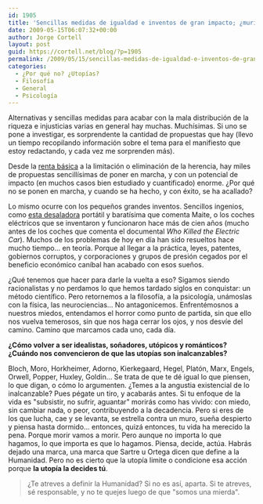 ```yaml
---
id: 1905
title: 'Sencillas medidas de igualdad e inventos de gran impacto; ¿murió la utopía?'
date: 2009-05-15T06:07:32+00:00
author: Jorge Cortell
layout: post
guid: https://cortell.net/blog/?p=1905
permalink: /2009/05/15/sencillas-medidas-de-igualdad-e-inventos-de-gran-impacto-murio-la-utopia/
categories:
  - ¿Por qué no? ¿Utopías?
  - Filosofí­a
  - General
  - Psicología
---
```

Alternativas y sencillas medidas para acabar con la mala distribución de la riqueza e injusticias varias en general hay muchas. Muchísimas. Si uno se pone a investigar, es sorprendente la cantidad de propuestas que hay (llevo un tiempo recopilando información sobre el tema para el manifiesto que estoy redactando, y cada vez me sorprenden más).

Desde la <a title="https://www.redrentabasica.org/" href="https://www.redrentabasica.org/" target="_blank">renta básica</a> a la limitación o eliminación de la herencia, hay miles de propuestas sencillísimas de poner en marcha, y con un potencial de impacto (en muchos casos bien estudiado y cuantificado) enorme. ¿Por qué no se ponen en marcha, y cuando se ha hecho, y con éxito, se ha acallado?

Lo mismo ocurre con los pequeños grandes inventos. Sencillos ingenios, como <a title="https://odioinfinito.blogspot.com/2008/12/watercone.html" href="https://odioinfinito.blogspot.com/2008/12/watercone.html" target="_blank">esta desaladora</a> portátil y baratísima que comenta Maite, o los coches eléctricos que se inventaron y funcionaron hace más de cien años (mucho antes de los coches que comenta el documental _Who Killed the Electric Car_). Muchos de los problemas de hoy en día han sido resueltos hace mucho tiempo... en teoría. Porque al llegar a la práctica, leyes, patentes, gobiernos corruptos, y corporaciones y grupos de presión cegados por el beneficio económico caníbal han acabado con esos sueños.

¿Qué tenemos que hacer para darle la vuelta a eso? Sigamos siendo racionalistas y no perdamos lo que hemos tardado siglos en conquistar: un método científico. Pero retornemos a la filosofía, a la psicología, unámoslas con la física, las neurociencias... No antagonicemos. Enfrentémosnos a nuestros miedos, entendamos el horror como punto de partida, sin que ello nos vuelva temerosos, sin que nos haga cerrar los ojos, y nos desvíe del camino. Camino que marcamos cada uno, cada día. 

**¿Cómo volver a ser idealistas, soñadores, utópicos y románticos? ¿Cuándo nos convencieron de que las utopías son inalcanzables?**

Bloch, Moro, Horkheimer, Adorno, Kierkegaard, Hegel, Platón, Marx, Engels, Orwell, Popper, Huxley, Goldin... Se trata de que te dé igual lo que piensen, lo que digan, o cómo lo argumenten. ¿Temes a la angustia existencial de lo inalcanzable? Pues pégate un tiro, y acabarás antes. Si tu enfoque de la vida es "subsistir, no sufrir, aguantar" morirás como has vivido: con miedo, sin cambiar nada, o peor, contribuyendo a la decadencia. Pero si eres de los que lucha, cae y se levanta, se estrella contra un muro, sueña despierto y piensa hasta dormido... entonces, quizá entonces, tu vida ha merecido la pena. Porque morir vamos a morir. Pero aunque no importa lo que hagamos, lo que importa es que lo hagamos. Piensa, decide, actúa. Habrás dejado una marca, una marca que Sartre u Ortega dicen que define a la Humanidad. Pero no es cierto que la utopía limite o condicione esa acción porque **la utopía la decides tú**.

> ¿Te atreves a definir la Humanidad? Si no es así, aparta. Si te atreves, sé responsable, y no te quejes luego de que "somos una mierda". 
